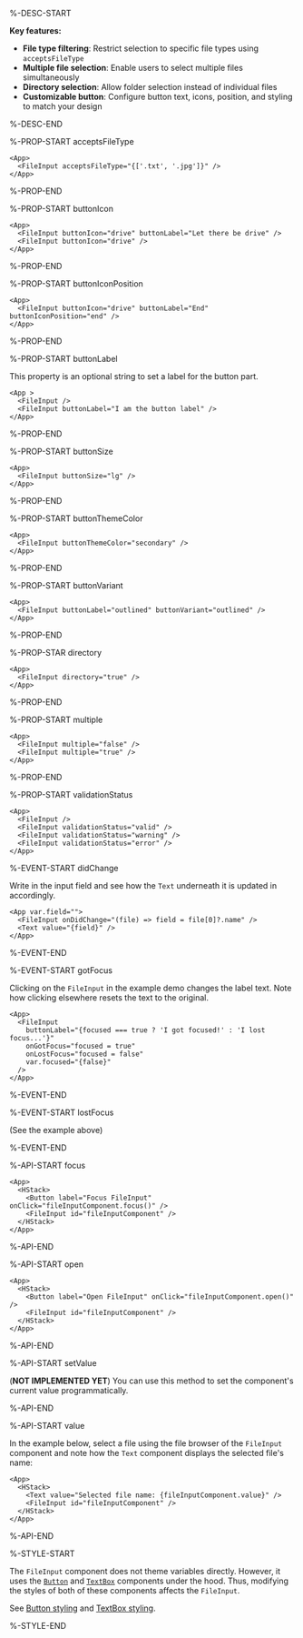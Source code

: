 %-DESC-START

**Key features:**
- **File type filtering**: Restrict selection to specific file types using `acceptsFileType`
- **Multiple file selection**: Enable users to select multiple files simultaneously
- **Directory selection**: Allow folder selection instead of individual files
- **Customizable button**: Configure button text, icons, position, and styling to match your design

%-DESC-END


%-PROP-START acceptsFileType

```xmlui-pg copy display name="Example: acceptsFileType"
<App>
  <FileInput acceptsFileType="{['.txt', '.jpg']}" />
</App>
```

%-PROP-END

%-PROP-START buttonIcon

```xmlui-pg copy display name="Example: buttonIcon"
<App>
  <FileInput buttonIcon="drive" buttonLabel="Let there be drive" />
  <FileInput buttonIcon="drive" />
</App>
```

%-PROP-END

%-PROP-START buttonIconPosition

```xmlui-pg copy display name="Example: buttonIconPosition"
<App>
  <FileInput buttonIcon="drive" buttonLabel="End" buttonIconPosition="end" />
</App>
```

%-PROP-END

%-PROP-START buttonLabel

This property is an optional string to set a label for the button part.

```xmlui-pg copy display name="Example: label"
<App >
  <FileInput />
  <FileInput buttonLabel="I am the button label" />
</App>
```

%-PROP-END

%-PROP-START buttonSize

```xmlui-pg copy display name="Example: buttonSize"
<App>
  <FileInput buttonSize="lg" />
</App>
```

%-PROP-END

%-PROP-START buttonThemeColor

```xmlui-pg copy display name="Example: buttonThemeColor"
<App>
  <FileInput buttonThemeColor="secondary" />
</App>
```

%-PROP-END

%-PROP-START buttonVariant

```xmlui-pg copy display name="Example: buttonVariant"
<App>
  <FileInput buttonLabel="outlined" buttonVariant="outlined" />
</App>
```

%-PROP-END

%-PROP-STAR directory

```xmlui-pg copy display name="Example: directory"
<App>
  <FileInput directory="true" />
</App>
```

%-PROP-END

%-PROP-START multiple

```xmlui-pg copy display name="Example: multiple"
<App>
  <FileInput multiple="false" />
  <FileInput multiple="true" />
</App>
```

%-PROP-END

%-PROP-START validationStatus

```xmlui-pg copy display name="Example: validationStatus"
<App>
  <FileInput />
  <FileInput validationStatus="valid" />
  <FileInput validationStatus="warning" />
  <FileInput validationStatus="error" />
</App>
```

%-EVENT-START didChange

Write in the input field and see how the `Text` underneath it is updated in accordingly.

```xmlui-pg copy {2} display name="Example: didChange"
<App var.field="">
  <FileInput onDidChange="(file) => field = file[0]?.name" />
  <Text value="{field}" />
</App>
```

%-EVENT-END

%-EVENT-START gotFocus

Clicking on the `FileInput` in the example demo changes the label text.
Note how clicking elsewhere resets the text to the original.

```xmlui-pg copy {3-4} display name="Example: gotFocus/lostFocus"
<App>
  <FileInput
    buttonLabel="{focused === true ? 'I got focused!' : 'I lost focus...'}"
    onGotFocus="focused = true"
    onLostFocus="focused = false"
    var.focused="{false}"
  />
</App>
```

%-EVENT-END

%-EVENT-START lostFocus

(See the example above)

%-EVENT-END

%-API-START focus

```xmlui-pg copy {2-3} display name="Example: focus"
<App>
  <HStack>
    <Button label="Focus FileInput" onClick="fileInputComponent.focus()" />
    <FileInput id="fileInputComponent" />
  </HStack>
</App>
```

%-API-END

%-API-START open

```xmlui-pg copy {3-4} display name="Example: open"
<App>
  <HStack>
    <Button label="Open FileInput" onClick="fileInputComponent.open()" />
    <FileInput id="fileInputComponent" />
  </HStack>
</App>
```

%-API-END

%-API-START setValue

(**NOT IMPLEMENTED YET**) You can use this method to set the component's current value programmatically.

%-API-END

%-API-START value

In the example below, select a file using the file browser of the `FileInput` component
and note how the `Text` component displays the selected file's name:

```xmlui-pg copy {2-3} display name="Example: value"
<App>
  <HStack>
    <Text value="Selected file name: {fileInputComponent.value}" />
    <FileInput id="fileInputComponent" />
  </HStack>
</App>
```

%-API-END

%-STYLE-START

The `FileInput` component does not theme variables directly.
However, it uses the [`Button`](./Button.mdx) and [`TextBox`](./TextBox.mdx) components under the hood.
Thus, modifying the styles of both of these components affects the `FileInput`.

See [Button styling](./Button.mdx#styling) and [TextBox styling](./TextBox.mdx#styling).

%-STYLE-END